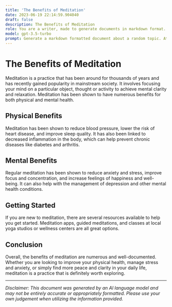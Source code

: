 ```yaml
---
title: 'The Benefits of Meditation'
date: 2023-06-19 22:14:59.904040
draft: false
description: The Benefits of Meditation
role: You are a writer, made to generate documents in markdown format. It is very important that all of the documents you generate are in valid markdown format.
model: gpt-3.5-turbo
prompt: Generate a markdown formatted document about a random topic. At the bottom, include a disclaimer explaining that the document was generated by you. The first line of the document should be the title. Make sure that the entire document is in proper markdown format, using a mix of various tags to make the document visually appealing.
---
```


# The Benefits of Meditation

Meditation is a practice that has been around for thousands of years and has recently gained popularity in mainstream society. It involves focusing your mind on a particular object, thought or activity to achieve mental clarity and relaxation. Meditation has been shown to have numerous benefits for both physical and mental health.

## Physical Benefits

Meditation has been shown to reduce blood pressure, lower the risk of heart disease, and improve sleep quality. It has also been linked to decreased inflammation in the body, which can help prevent chronic diseases like diabetes and arthritis.

## Mental Benefits

Regular meditation has been shown to reduce anxiety and stress, improve focus and concentration, and increase feelings of happiness and well-being. It can also help with the management of depression and other mental health conditions.

## Getting Started

If you are new to meditation, there are several resources available to help you get started. Meditation apps, guided meditations, and classes at local yoga studios or wellness centers are all great options.

## Conclusion

Overall, the benefits of meditation are numerous and well-documented. Whether you are looking to improve your physical health, manage stress and anxiety, or simply find more peace and clarity in your daily life, meditation is a practice that is definitely worth exploring.

---

*Disclaimer: This document was generated by an AI language model and may not be entirely accurate or appropriately formatted. Please use your own judgement when utilizing the information provided.*
